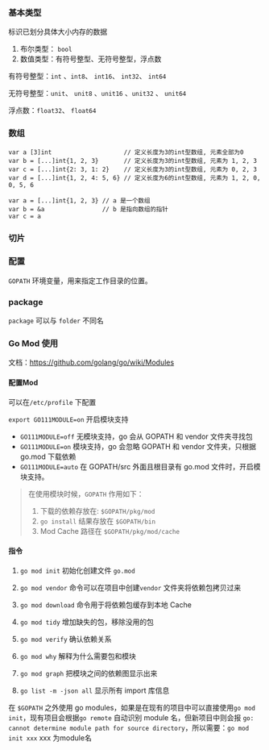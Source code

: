 ### 基本类型
标识已划分具体大小内存的数据

1. 布尔类型： `bool`
2. 数值类型：有符号整型、无符号整型，浮点数
   
有符号整型：`int` 、`int8`、 `int16`、 `int32`、 `int64` 

无符号整型：`unit`、 `unit8` 、`unit16` 、`unit32` 、 `unit64` 

浮点数：`float32`、 `float64` 


### 数组

```
var a [3]int                    // 定义长度为3的int型数组, 元素全部为0
var b = [...]int{1, 2, 3}       // 定义长度为3的int型数组, 元素为 1, 2, 3
var c = [...]int{2: 3, 1: 2}    // 定义长度为3的int型数组, 元素为 0, 2, 3
var d = [...]int{1, 2, 4: 5, 6} // 定义长度为6的int型数组, 元素为 1, 2, 0, 0, 5, 6
```

```
var a = [...]int{1, 2, 3} // a 是一个数组
var b = &a                // b 是指向数组的指针
var c = a          
```


### 切片


### 配置

`GOPATH` 环境变量，用来指定工作目录的位置。


### package

`package` 可以与 `folder` 不同名


### Go Mod 使用

文档：https://github.com/golang/go/wiki/Modules

#### 配置Mod

可以在`/etc/profile` 下配置

`export GO111MODULE=on` 开启模块支持

- `GO111MODULE=off` 无模块支持，go 会从 GOPATH 和 vendor 文件夹寻找包
- `GO111MODULE=on` 模块支持，go 会忽略 GOPATH 和 vendor 文件夹，只根据 go.mod 下载依赖
- `GO111MODULE=auto` 在 GOPATH/src 外面且根目录有 go.mod 文件时，开启模块支持。

> 在使用模块时候，`GOPATH` 作用如下：
>
> 1. 下载的依赖存放在: `$GOPATH/pkg/mod`
> 2. `go install` 结果存放在 `$GOPATH/bin` 
> 3. Mod Cache 路径在 `$GOPATH/pkg/mod/cache` 

#### 指令

1. `go mod init`  初始化创建文件 `go.mod`

2. `go mod vendor` 命令可以在项目中创建`vendor` 文件夹将依赖包拷贝过来

3. `go mod download` 命令用于将依赖包缓存到本地 Cache

4. `go mod tidy` 增加缺失的包，移除没用的包

5. `go mod verify` 确认依赖关系

6. `go mod why` 解释为什么需要包和模块

7. `go mod graph` 把模块之间的依赖图显示出来

8. `go list -m -json all` 显示所有 import 库信息

在 `$GOPATH` 之外使用 go modules，如果是在现有的项目中可以直接使用`go mod init`，现有项目会根据`go remote` 自动识别 module 名，但新项目中则会报 `go: cannot determine module path for source directory`，所以需要：`go mod init xxx` xxx 为module名
